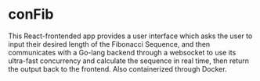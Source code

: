 # conFib
This React-frontended app provides a user interface which asks the user to input their desired length of the Fibonacci Sequence, and then communicates with a Go-lang backend through a websocket to use its ultra-fast concurrency and calculate the sequence in real time, then return the output back to the frontend. Also containerized through Docker.
